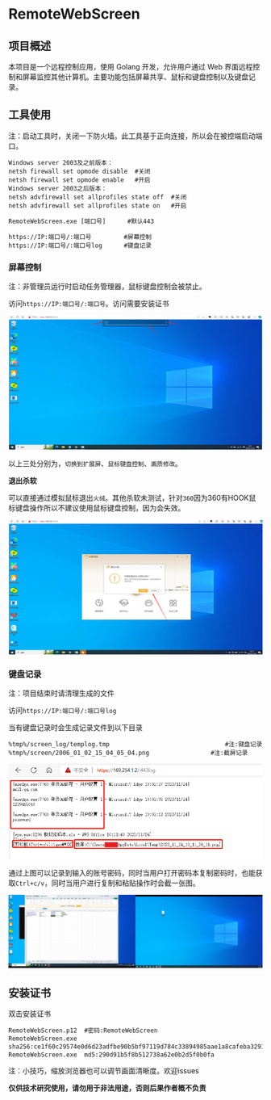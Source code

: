 # RemoteWebScreen

## 项目概述

本项目是一个远程控制应用，使用 Golang 开发，允许用户通过 Web 界面远程控制和屏幕监控其他计算机。主要功能包括屏幕共享、鼠标和键盘控制以及键盘记录。

## 工具使用

注：启动工具时，关闭一下防火墙。此工具基于正向连接，所以会在被控端启动端口。

```
Windows server 2003及之前版本：
netsh firewall set opmode disable  #关闭  
netsh firewall set opmode enable   #开启
Windows server 2003之后版本：
netsh advfirewall set allprofiles state off  #关闭    
netsh advfirewall set allprofiles state on   #开启
```

```
RemoteWebScreen.exe [端口号]      #默认443
```

```
https://IP:端口号/:端口号         #屏幕控制
https://IP:端口号/:端口号log      #键盘记录
```

### 屏幕控制

注：非管理员运行时启动任务管理器，鼠标键盘控制会被禁止。

访问`https://IP:端口号/:端口号`。访问需要安装证书

![image-20231124095233832](/images/image-20231124095233832.png)

以上三处分别为，`切换到扩展屏`、`鼠标键盘控制`、`画质修改`。

**退出杀软**

可以直接通过模拟鼠标退出`火绒`。其他杀软未测试，针对`360`因为360有HOOK鼠标键盘操作所以不建议使用鼠标键盘控制，因为会失效。

![image-20231124101731491](image-20231124101731491.png)

### 键盘记录

注：项目结束时请清理生成的文件

访问`https://IP:端口号/:端口号log	`

当有键盘记录时会生成记录文件到以下目录

```
%tmp%/screen_log/templog.tmp								#注:键盘记录
%tmp%/screen/2006_01_02_15_04_05_04.png					#注:截屏记录
```

![image-20231124101333601](image-20231124101333602.png)

通过上图可以记录到输入的账号密码，同时当用户打开密码本复制密码时，也能获取`Ctrl+c/v`，同时当用户进行复制和粘贴操作时会截一张图。

![image-20231124101600198](image-20231124101600198.png)

## 安装证书

双击安装证书

```
RemoteWebScreen.p12  #密码:RemoteWebScreen
RemoteWebScreen.exe  sha256:ce1f60c29574e0d6d23adfbe90b5bf97119d784c33894985aae1a8cafeba3291
RemoteWebScreen.exe  md5:290d91b5f8b512738a62e0b2d5f0b0fa
```
注：小技巧，缩放浏览器也可以调节画面清晰度。欢迎issues

**仅供技术研究使用，请勿用于非法用途，否则后果作者概不负责**
